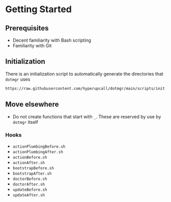 # Getting Started

## Prerequisites

- Decent familiarity with Bash scripting
- Familiarity with Git

## Initialization

There is an initialization script to automatically generate the directories that `dotmgr` uses

```sh
https://raw.githubusercontent.com/hyperupcall/dotmgr/main/scripts/init.sh | bash
```

## Move elsewhere

- Do not create functions that start with `_`. These are reserved by use by `dotmgr` itself

### Hooks

- `actionPlumbingBefore.sh`
- `actionPlumbingAfter.sh`
- `actionBefore.sh`
- `actionAfter.sh`
- `bootstrapBefore.sh`
- `bootstrapAfter.sh`
- `doctorBefore.sh`
- `doctorAfter.sh`
- `updateBefore.sh`
- `updateAfter.sh`
